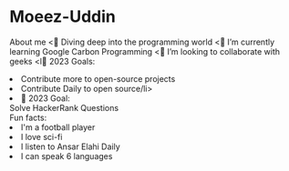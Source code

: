 # Moeez-Uddin
About me
      <🔭 Diving deep into the programming world</li>
      <🌱 I’m currently learning Google Carbon Programming</li>
      <👯 I’m looking to collaborate with geeks</li>
      <l🥅 2023 Goals:
          <li>Contribute more to open-source projects</li>
          <li>Contribute Daily to open source/li>
          <li>🥅 2023 Goal:<br> Solve HackerRank Questions</li>
       Fun facts:
          <li>I'm a football player</li>
          <li>I love sci-fi</li>
          <li>I listen to Ansar Elahi  Daily</li>
          <li>I can speak 6 languages</li>
      </li>
